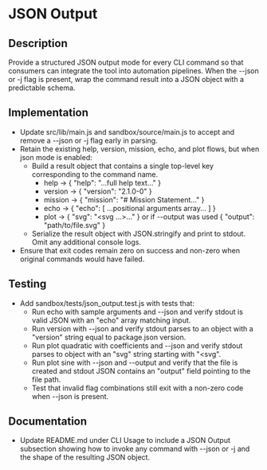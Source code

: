 # JSON Output

## Description
Provide a structured JSON output mode for every CLI command so that consumers can integrate the tool into automation pipelines. When the --json or -j flag is present, wrap the command result into a JSON object with a predictable schema.

## Implementation

- Update src/lib/main.js and sandbox/source/main.js to accept and remove a --json or -j flag early in parsing.
- Retain the existing help, version, mission, echo, and plot flows, but when json mode is enabled:
  - Build a result object that contains a single top-level key corresponding to the command name.
    * help → { "help": "...full help text..." }
    * version → { "version": "2.1.0-0" }
    * mission → { "mission": "# Mission Statement..." }
    * echo → { "echo": [ ...positional arguments array... ] }
    * plot → { "svg": "<svg ...>...</svg>" } or if --output was used { "output": "path/to/file.svg" }
  - Serialize the result object with JSON.stringify and print to stdout. Omit any additional console logs.
- Ensure that exit codes remain zero on success and non-zero when original commands would have failed.

## Testing

- Add sandbox/tests/json_output.test.js with tests that:
  * Run echo with sample arguments and --json and verify stdout is valid JSON with an "echo" array matching input.
  * Run version with --json and verify stdout parses to an object with a "version" string equal to package.json version.
  * Run plot quadratic with coefficients and --json and verify stdout parses to object with an "svg" string starting with "<svg".
  * Run plot sine with --json and --output and verify that the file is created and stdout JSON contains an "output" field pointing to the file path.
  * Test that invalid flag combinations still exit with a non-zero code when --json is present.

## Documentation

- Update README.md under CLI Usage to include a JSON Output subsection showing how to invoke any command with --json or -j and the shape of the resulting JSON object.
